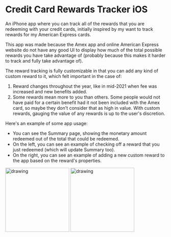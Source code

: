 # Credit Card Rewards Tracker iOS

An iPhone app where you can track all of the rewards that you are redeeming with your credit cards, initially inspired by my want to track rewards for my American Express cards.

This app was made because the Amex app and online American Express website do not have any good UI to display how
much of the total possible rewards you have take advantage of (probably because this makes it harder to track and
fully take advantage of).

The reward tracking is fully customizable in that you can add any kind of custom reward to it, which felt important
in the case of:
1) Reward changes throughout the year, like in mid-2021 when fee was increased and new benefits added.
2) Some rewards mean more to you than others. Some people would not have paid for a certain benefit had it not been
included with the Amex card, so maybe they don't consider that as high in value. With custom rewards, gauging the
value of any rewards is up to the user's discretion.

Here's an example of some app usage:
* You can see the Summary page, showing the monetary amount redeemed out of the total that could be redeemed.
* On the left, you can see an example of checking off a reward that you just redeemed (which will update Summary too).
* On the right, you can see an example of adding a new custom reward to the app based on the reward's properties.

<div class="row">
    <img src="images/overview.gif" alt="drawing" style="width:200px;"/>
    <img src="images/admin.gif" alt="drawing" style="width:200px;"/>
</div>
